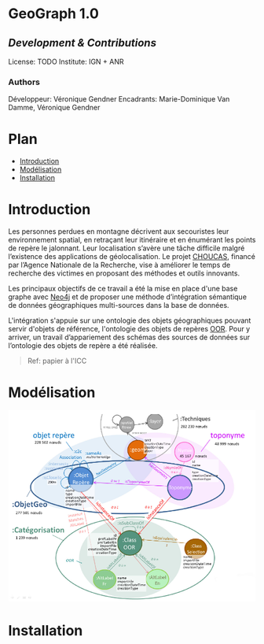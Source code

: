 # GeoGraph 1.0

## _Development & Contributions_
License:  TODO
Institute: IGN + ANR
### Authors
Développeur: Véronique Gendner
Encadrants: Marie-Dominique Van Damme, Véronique Gendner


# Plan
- [Introduction](#Introduction)
- [Modélisation](#Modélisation)
- [Installation](#Installation)


# Introduction
Les personnes perdues en montagne décrivent aux secouristes leur environnement spatial, en retraçant leur itinéraire et en énumérant les points de repère le jalonnant. Leur localisation s’avère une tâche difficile malgré l’existence des applications de géolocalisation. Le projet [CHOUCAS](http://choucas.ign.fr/), financé par l’Agence Nationale de la Recherche, vise à améliorer le temps de recherche des victimes en proposant des méthodes et outils innovants. 

Les principaux objectifs de ce travail a été la mise en place d'une base graphe avec [Neo4j](https://neo4j.com/) et de proposer une méthode d’intégration sémantique de données géographiques multi-sources dans la base de données.

L'intégration s'appuie sur une ontologie des objets géographiques pouvant servir d'objets de référence, l'ontologie des objets de repères [OOR](http://choucas.ign.fr/doc/ontologies/index-fr.html). Pour y arriver, un travail d’appariement des schémas des sources de données sur l’ontologie des objets de repère a été réalisée.

> Ref: papier à l'ICC


# Modélisation

![png](https://raw.githubusercontent.com/ANRChoucas/GeoGraph_1.0/main/img/modele_geograph_2_0.png)


# Installation

